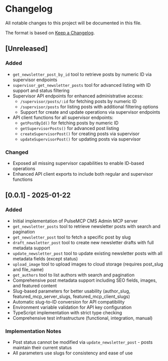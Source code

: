 # Changelog

All notable changes to this project will be documented in this file.

The format is based on [Keep a Changelog](https://keepachangelog.com/en/1.0.0/).

## [Unreleased]

### Added

- `get_newsletter_post_by_id` tool to retrieve posts by numeric ID via supervisor endpoints
- `supervisor_get_newsletter_posts` tool for advanced listing with ID support and status filtering
- Supervisor API endpoints for enhanced administrative access:
  - `/supervisor/posts/:id` for fetching posts by numeric ID
  - `/supervisor/posts` for listing posts with additional filtering options
  - Support for create and update operations via supervisor endpoints
- API client functions for all supervisor endpoints:
  - `getPostById()` for fetching posts by numeric ID
  - `getSupervisorPosts()` for advanced post listing
  - `createSupervisorPost()` for creating posts via supervisor
  - `updateSupervisorPost()` for updating posts via supervisor

### Changed

- Exposed all missing supervisor capabilities to enable ID-based operations
- Enhanced API client exports to include both regular and supervisor functions

## [0.0.1] - 2025-01-22

### Added

- Initial implementation of PulseMCP CMS Admin MCP server
- `get_newsletter_posts` tool to retrieve newsletter posts with search and pagination
- `get_newsletter_post` tool to fetch a specific post by slug
- `draft_newsletter_post` tool to create new newsletter drafts with full metadata support
- `update_newsletter_post` tool to update existing newsletter posts with all metadata fields (except status)
- `upload_image` tool to upload images to cloud storage (requires post_slug and file_name)
- `get_authors` tool to list authors with search and pagination
- Comprehensive post metadata support including SEO fields, images, and featured content
- Slug-based parameters for better usability (author_slug, featured_mcp_server_slugs, featured_mcp_client_slugs)
- Automatic slug-to-ID conversion for API compatibility
- Environment variable validation for API key configuration
- TypeScript implementation with strict type checking
- Comprehensive test infrastructure (functional, integration, manual)

### Implementation Notes

- Post status cannot be modified via `update_newsletter_post` - posts maintain their current status
- All parameters use slugs for consistency and ease of use
